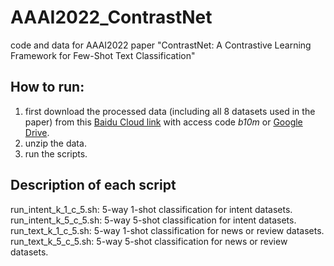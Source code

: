 # AAAI2022_ContrastNet
code and data for AAAI2022 paper "ContrastNet: A Contrastive Learning Framework for Few-Shot Text Classification"

## How to run:

1. first download the processed data (including all 8 datasets used in the paper) from this [Baidu Cloud link](https://pan.baidu.com/s/1KLrBw7c6xMd3KcTa-jNo0g) with access code *b10m* or [Google Drive](https://drive.google.com/drive/folders/13o57XvkRSnhlsOkBrfQJoT1vtvSJD70v?usp=sharing).
2. unzip the data.
3. run the scripts.

## Description of each script

run_intent_k_1_c_5.sh: 5-way 1-shot classification for intent datasets.  
run_intent_k_5_c_5.sh: 5-way 5-shot classification for intent datasets.  
run_text_k_1_c_5.sh: 5-way 1-shot classification for news or review datasets.  
run_text_k_5_c_5.sh: 5-way 5-shot classification for news or review datasets.
